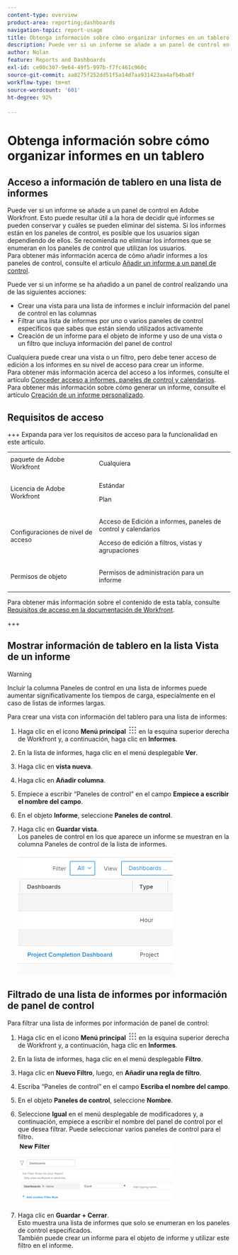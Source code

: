 ```yaml
---
content-type: overview
product-area: reporting;dashboards
navigation-topic: report-usage
title: Obtenga información sobre cómo organizar informes en un tablero
description: Puede ver si un informe se añade a un panel de control en Adobe Workfront. Esto puede resultar útil a la hora de decidir qué informes se pueden conservar y cuáles se pueden eliminar del sistema. Si los informes están en los paneles de control, es posible que los usuarios sigan dependiendo de ellos. Se recomienda no eliminar los informes que se enumeran en los paneles de control que utilizan los usuarios. Para obtener más información sobre cómo añadir informes a los paneles de control, consulte el artículo Añadir un informe a un panel de control.
author: Nolan
feature: Reports and Dashboards
exl-id: ce00c307-9e64-49f5-997b-f7fc461c960c
source-git-commit: aa8275f252dd51f5a14d7aa931423aa4afb4ba8f
workflow-type: tm+mt
source-wordcount: '601'
ht-degree: 92%

---
```


# Obtenga información sobre cómo organizar informes en un tablero

## Acceso a información de tablero en una lista de informes

Puede ver si un informe se añade a un panel de control en Adobe Workfront. Esto puede resultar útil a la hora de decidir qué informes se pueden conservar y cuáles se pueden eliminar del sistema. Si los informes están en los paneles de control, es posible que los usuarios sigan dependiendo de ellos. Se recomienda no eliminar los informes que se enumeran en los paneles de control que utilizan los usuarios.\
Para obtener más información acerca de cómo añadir informes a los paneles de control, consulte el artículo [Añadir un informe a un panel de control](../../../reports-and-dashboards/dashboards/creating-and-managing-dashboards/add-report-dashboard.md).

Puede ver si un informe se ha añadido a un panel de control realizando una de las siguientes acciones:

* Crear una vista para una lista de informes e incluir información del panel de control en las columnas
* Filtrar una lista de informes por uno o varios paneles de control específicos que sabes que están siendo utilizados activamente
* Creación de un informe para el objeto de informe y uso de una vista o un filtro que incluya información del panel de control

Cualquiera puede crear una vista o un filtro, pero debe tener acceso de edición a los informes en su nivel de acceso para crear un informe.\
Para obtener más información acerca del acceso a los informes, consulte el artículo [Conceder acceso a informes, paneles de control y calendarios](../../../administration-and-setup/add-users/configure-and-grant-access/grant-access-reports-dashboards-calendars.md).\
Para obtener más información sobre cómo generar un informe, consulte el artículo [Creación de un informe personalizado](../../../reports-and-dashboards/reports/creating-and-managing-reports/create-custom-report.md).

## Requisitos de acceso

+++ Expanda para ver los requisitos de acceso para la funcionalidad en este artículo. 

<table style="table-layout:auto"> 
 <col> 
 <col> 
 <tbody> 
  <tr> 
   <td role="rowheader">paquete de Adobe Workfront</td> 
   <td> <p>Cualquiera</p> </td> 
  </tr> 
  <tr> 
   <td role="rowheader">Licencia de Adobe Workfront</td> 
   <td> 
   <p>Estándar</p>
   <p>Plan </p> </td> 
  </tr> 
  <tr> 
   <td role="rowheader">Configuraciones de nivel de acceso</td> 
   <td> <p>Acceso de Edición a informes, paneles de control y calendarios</p> <p>Acceso de edición a filtros, vistas y agrupaciones</p></td> 
  </tr> 
  <tr> 
   <td role="rowheader">Permisos de objeto</td> 
   <td> <p>Permisos de administración para un informe</p></td> 
  </tr> 
 </tbody> 
</table>

Para obtener más información sobre el contenido de esta tabla, consulte [Requisitos de acceso en la documentación de Workfront](/help/quicksilver/administration-and-setup/add-users/access-levels-and-object-permissions/access-level-requirements-in-documentation.md).

+++

## Mostrar información de tablero en la lista Vista de un informe

>[!WARNING]
>
>Incluir la columna Paneles de control en una lista de informes puede aumentar significativamente los tiempos de carga, especialmente en el caso de listas de informes largas.

Para crear una vista con información del tablero para una lista de informes:

1. Haga clic en el icono **Menú principal** ![Menú principal](assets/main-menu-icon.png) en la esquina superior derecha de Workfront y, a continuación, haga clic en **Informes**.
1. En la lista de informes, haga clic en el menú desplegable **Ver**.
1. Haga clic en **vista nueva**.
1. Haga clic en **Añadir columna**.
1. Empiece a escribir “Paneles de control” en el campo **Empiece a escribir el nombre del campo**.
1. En el objeto **Informe**, seleccione **Paneles de control**.

1. Haga clic en **Guardar vista**.\
   Los paneles de control en los que aparece un informe se muestran en la columna Paneles de control de la lista de informes.\
   ![Paneles en el informe](assets/qs-dashboards-in-report-view.png)

## Filtrado de una lista de informes por información de panel de control

Para filtrar una lista de informes por información de panel de control:

1. Haga clic en el icono **Menú principal** ![Menú principal](assets/main-menu-icon.png) en la esquina superior derecha de Workfront y, a continuación, haga clic en **Informes**.

1. En la lista de informes, haga clic en el menú desplegable **Filtro**.
1. Haga clic en **Nuevo Filtro**, luego, en **Añadir una regla de filtro**.

1. Escriba “Paneles de control” en el campo **Escriba el nombre del campo**.

1. En el objeto **Paneles de control**, seleccione **Nombre**.

1. Seleccione **Igual** en el menú desplegable de modificadores y, a continuación, empiece a escribir el nombre del panel de control por el que desea filtrar. Puede seleccionar varios paneles de control para el filtro.\
   ![Paneles en los filtros de informe](assets/qs-dashboards-in-report-filters-350x143.png)

1. Haga clic en **Guardar + Cerrar**.\
   Esto muestra una lista de informes que solo se enumeran en los paneles de control especificados.\
   También puede crear un informe para el objeto de informe y utilizar este filtro en el informe.
